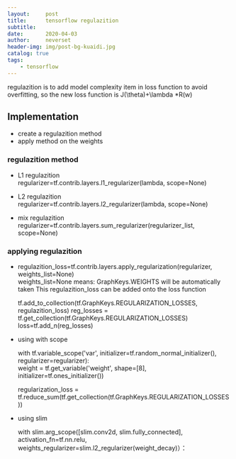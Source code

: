 ```yaml
---
layout:     post
title:      tensorflow regulazition
subtitle:   
date:       2020-04-03
author:     neverset
header-img: img/post-bg-kuaidi.jpg
catalog: true
tags:
    - tensorflow
---
```


regulazition is to add model complexity item in loss function to avoid overfitting, so the new loss function is J(\theta)+\lambda *R(w)

## Implementation
* create a regulazition method
* apply method on the weights

### regulazition method
* L1 regulazition   
regularizer=tf.contrib.layers.l1_regularizer(lambda, scope=None)

* L2 regulazition   
regularizer=tf.contrib.layers.l2_regularizer(lambda, scope=None)

* mix regulazition
regularizer=tf.contrib.layers.sum_regularizer(regularizer_list, scope=None)

### applying regulazition
* regulazition_loss=tf.contrib.layers.apply_regularization(regularizer, weights_list=None)  
weights_list=None means: GraphKeys.WEIGHTS will be automatically taken
This regulazition_loss can be added onto the loss function

    tf.add_to_collection(tf.GraphKeys.REGULARIZATION_LOSSES, regulazition_loss)
    reg_losses = tf.get_collection(tf.GraphKeys.REGULARIZATION_LOSSES) 
    loss=tf.add_n(reg_losses)   

* using with scope


    with tf.variable_scope('var', initializer=tf.random_normal_initializer(), regularizer=regularizer):       
        weight = tf.get_variable('weight', shape=[8], initializer=tf.ones_initializer())

    regularization_loss = tf.reduce_sum(tf.get_collection(tf.GraphKeys.REGULARIZATION_LOSSES)) 

* using slim

    with slim.arg_scope([slim.conv2d, slim.fully_connected],
                           activation_fn=tf.nn.relu,
                           weights_regularizer=slim.l2_regularizer(weight_decay)）：



